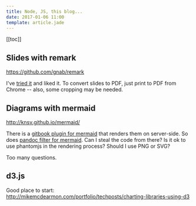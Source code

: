 ```yaml
---
title: Node, JS, this blog...
date: 2017-01-06 11:00
template: article.jade
---
```


[[toc]]

## Slides with remark

https://github.com/gnab/remark

I've [tried it] and liked it. To convert slides to PDF, just
print to PDF from Chrome -- also, some cropping may be needed.

[tried it]: https://github.com/iv-m/iv-m.github.io/tree/remark

## Diagrams with mermaid

http://knsv.github.io/mermaid/

There is a [gitbook plugin for mermaid] that renders them on server-side. So
does [pandoc filter for mermaid].  Can I steal the code from there? Is it ok to
use phantomjs in the rendering process? Should I use PNG or SVG?

Too many questions.

[gitbook plugin for mermaid]: https://github.com/JozoVilcek/gitbook-plugin-mermaid
[pandoc filter for mermaid]: https://github.com/raghur/mermaid-filter

## d3.js

Good place to start: http://mikemcdearmon.com/portfolio/techposts/charting-libraries-using-d3
